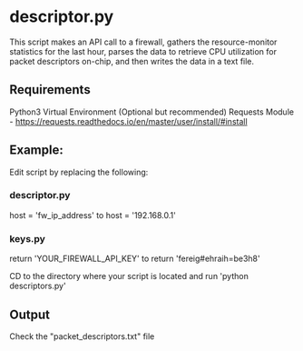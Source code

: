 # descriptor.py
This script makes an API call to a firewall, gathers the resource-monitor statistics for the last hour, parses the data to retrieve CPU utilization for packet descriptors on-chip, and then writes the data in a text file.

## Requirements
Python3
Virtual Environment (Optional but recommended)
Requests Module - https://requests.readthedocs.io/en/master/user/install/#install  

## Example:
Edit script by replacing the following:
### descriptor.py
host = 'fw_ip_address' to host = '192.168.0.1'
### keys.py
return 'YOUR_FIREWALL_API_KEY' to return 'fereig#ehraih=be3h8'

CD to the directory where your script is located and run 'python descriptors.py'

## Output
Check the "packet_descriptors.txt" file

